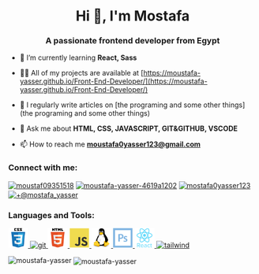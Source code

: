 <h1 align="center">Hi 👋, I'm Mostafa</h1>
<h3 align="center">A passionate frontend developer from Egypt</h3>

- 🌱 I’m currently learning **React, Sass**

- 👨‍💻 All of my projects are available at [https://moustafa-yasser.github.io/Front-End-Developer/](https://moustafa-yasser.github.io/Front-End-Developer/)

- 📝 I regularly write articles on [the programing and some other things](the programing and some other things)

- 💬 Ask me about **HTML, CSS, JAVASCRIPT, GIT&GITHUB, VSCODE**

- 📫 How to reach me **moustafa0yasser123@gmail.com**

<h3 align="left">Connect with me:</h3>
<p align="left">
<a href="https://twitter.com/moustaf09351518" target="blank"><img align="center" src="https://raw.githubusercontent.com/rahuldkjain/github-profile-readme-generator/master/src/images/icons/Social/twitter.svg" alt="moustaf09351518" height="30" width="40" /></a>
<a href="https://linkedin.com/in/moustafa-yasser-4619a1202" target="blank"><img align="center" src="https://raw.githubusercontent.com/rahuldkjain/github-profile-readme-generator/master/src/images/icons/Social/linked-in-alt.svg" alt="moustafa-yasser-4619a1202" height="30" width="40" /></a>
<a href="https://instagram.com/mostafa0yasser123" target="blank"><img align="center" src="https://raw.githubusercontent.com/rahuldkjain/github-profile-readme-generator/master/src/images/icons/Social/instagram.svg" alt="mostafa0yasser123" height="30" width="40" /></a>
<a href="https://www.youtube.com/c/+@mostafa_yasser" target="blank"><img align="center" src="https://raw.githubusercontent.com/rahuldkjain/github-profile-readme-generator/master/src/images/icons/Social/youtube.svg" alt="+@mostafa_yasser" height="30" width="40" /></a>
</p>

<h3 align="left">Languages and Tools:</h3>
<p align="left"> <a href="https://www.w3schools.com/css/" target="_blank" rel="noreferrer"> <img src="https://raw.githubusercontent.com/devicons/devicon/master/icons/css3/css3-original-wordmark.svg" alt="css3" width="40" height="40"/> </a> <a href="https://git-scm.com/" target="_blank" rel="noreferrer"> <img src="https://www.vectorlogo.zone/logos/git-scm/git-scm-icon.svg" alt="git" width="40" height="40"/> </a> <a href="https://www.w3.org/html/" target="_blank" rel="noreferrer"> <img src="https://raw.githubusercontent.com/devicons/devicon/master/icons/html5/html5-original-wordmark.svg" alt="html5" width="40" height="40"/> </a> <a href="https://developer.mozilla.org/en-US/docs/Web/JavaScript" target="_blank" rel="noreferrer"> <img src="https://raw.githubusercontent.com/devicons/devicon/master/icons/javascript/javascript-original.svg" alt="javascript" width="40" height="40"/> </a> <a href="https://www.linux.org/" target="_blank" rel="noreferrer"> <img src="https://raw.githubusercontent.com/devicons/devicon/master/icons/linux/linux-original.svg" alt="linux" width="40" height="40"/> </a> <a href="https://www.photoshop.com/en" target="_blank" rel="noreferrer"> <img src="https://raw.githubusercontent.com/devicons/devicon/master/icons/photoshop/photoshop-line.svg" alt="photoshop" width="40" height="40"/> </a> <a href="https://reactjs.org/" target="_blank" rel="noreferrer"> <img src="https://raw.githubusercontent.com/devicons/devicon/master/icons/react/react-original-wordmark.svg" alt="react" width="40" height="40"/> </a> <a href="https://tailwindcss.com/" target="_blank" rel="noreferrer"> <img src="https://www.vectorlogo.zone/logos/tailwindcss/tailwindcss-icon.svg" alt="tailwind" width="40" height="40"/> </a> </p>

<p><img align="left" src="https://github-readme-stats.vercel.app/api/top-langs?username=moustafa-yasser&show_icons=true&locale=en&layout=compact" alt="moustafa-yasser" /></p>

<p>&nbsp;<img align="center" src="https://github-readme-stats.vercel.app/api?username=moustafa-yasser&show_icons=true&locale=en" alt="moustafa-yasser" /></p>
